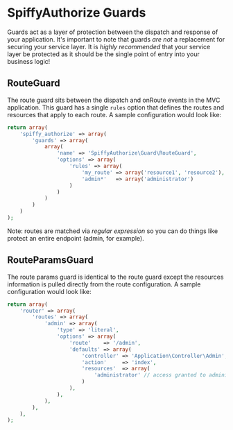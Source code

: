 # SpiffyAuthorize Guards

Guards act as a layer of protection between the dispatch and response of your application. It's important to note
that guards *are not* a replacement for securing your service layer. It is *highly recommended* that your service
layer be protected as it should be the single point of entry into your business logic!

## RouteGuard

The route guard sits between the dispatch and onRoute events in the MVC application. This guard has a single `rules`
option that defines the routes and resources that apply to each route. A sample configuration would look like:

```php
return array(
    'spiffy_authorize' => array(
        'guards' => array(
            array(
                'name' => 'SpiffyAuthorize\Guard\RouteGuard',
                'options' => array(
                    'rules' => array(
                        'my_route' => array('resource1', 'resource2'),
                        'admin*'   => array('administrator')
                    )
                )
            )
        )
    )
);
```

Note: routes are matched via *regular expression* so you can do things like protect an entire endpoint (admin, for example).

## RouteParamsGuard

The route params guard is identical to the route guard except the resources information is pulled directly from the
route configuration. A sample configuration would look like:

```php
return array(
    'router' => array(
        'routes' => array(
            'admin' => array(
                'type' => 'literal',
                'options' => array(
                    'route'    => '/admin',
                    'defaults' => array(
                        'controller' => 'Application\Controller\Admin',
                        'action'     => 'index',
                        'resources'  => array(
                            'administrator' // access granted to administrator resource
                        )
                    ),
                ),
            ),
        ),
    ),
);
```